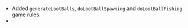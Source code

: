 - Added ```generateLootBalls```, ```doLootBallSpawning``` and ```doLootBallFishing``` game rules.
- 